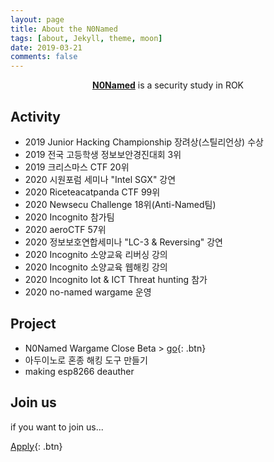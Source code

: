 ```yaml
---
layout: page
title: About the N0Named
tags: [about, Jekyll, theme, moon]
date: 2019-03-21
comments: false
---
```

    
<center><a href="https://n0-named.github.io//"><b>N0Named</b></a> is a security study in ROK</center>

## Activity
* 2019 Junior Hacking Championship 장려상(스틸리언상) 수상
* 2019 전국 고등학생 정보보안경진대회 3위
* 2019 크리스마스 CTF 20위
* 2020 시원포럼 세미나 "Intel SGX" 강연
* 2020 Riceteacatpanda CTF 99위
* 2020 Newsecu Challenge 18위(Anti-Named팀)
* 2020 Incognito 참가팀
* 2020 aeroCTF 57위
* 2020 정보보호연합세미나 "LC-3 & Reversing" 강연
* 2020 Incognito 소양교육 리버싱 강의
* 2020 Incognito 소양교육 웹해킹 강의 
* 2020 Incognito Iot & ICT Threat hunting 참가
* 2020 no-named wargame 운영



## Project
* N0Named Wargame Close Beta > [go](http://no-named.kr){: .btn}
* 아두이노로 혼종 해킹 도구 만들기
* making esp8266 deauther


## Join us

if you want to join us...
      
[Apply](https://forms.gle/2jVsCKxA8NitQTE97){: .btn}
